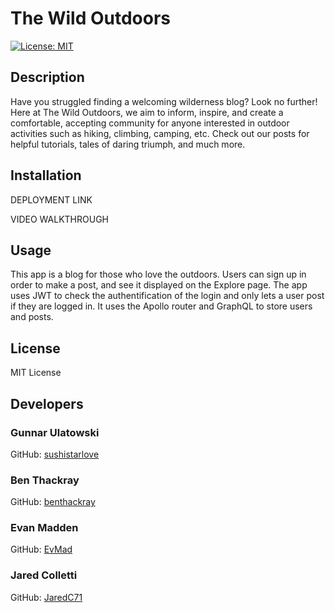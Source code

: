 # The Wild Outdoors

[![License: MIT](https://img.shields.io/badge/License-MIT-yellow.svg)](https://opensource.org/licenses/MIT)

## Description

Have you struggled finding a welcoming wilderness blog? Look no further! Here at The Wild Outdoors, we aim to inform, inspire, and create a comfortable, accepting community for anyone interested in outdoor activities such as hiking, climbing, camping, etc. Check out our posts for helpful tutorials, tales of daring triumph, and much more.

## Installation

DEPLOYMENT LINK

VIDEO WALKTHROUGH

## Usage

This app is a blog for those who love the outdoors. Users can sign up in order to make a post, and see it displayed on the Explore page. The app uses JWT to check the authentification of the login and only lets a user post if they are logged in. It uses the Apollo router and GraphQL to store users and posts. 

## License

MIT License

## Developers

### Gunnar Ulatowski
GitHub: [sushistarlove](http:/github.com/sushistarlove)

### Ben Thackray
GitHub: [benthackray](http:/github.com/benthackray)

### Evan Madden
GitHub: [EvMad](https://github.com/EvMad)

### Jared Colletti
GitHub: [JaredC71](https://github.com/JaredC71)
